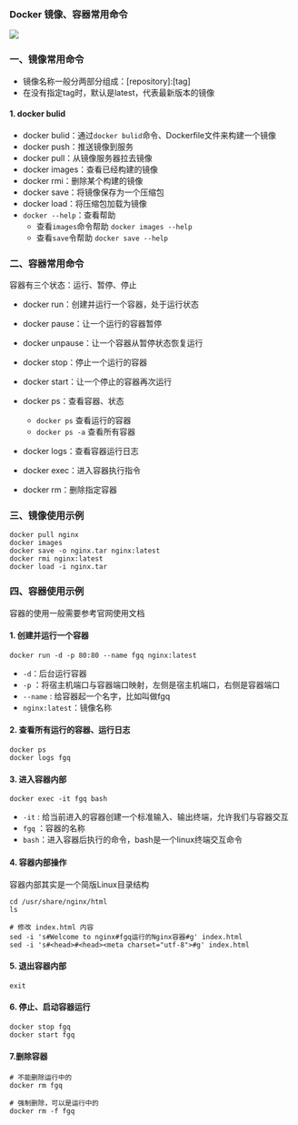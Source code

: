 ### Docker 镜像、容器常用命令
![](https://fgq233.github.io/imgs/docker/docker3.png)

### 一、镜像常用命令
* 镜像名称一般分两部分组成：[repository]:[tag]
* 在没有指定tag时，默认是latest，代表最新版本的镜像

#### 1. docker bulid
* docker bulid：通过`docker bulid`命令、Dockerfile文件来构建一个镜像
* docker push：推送镜像到服务
* docker pull：从镜像服务器拉去镜像
* docker images：查看已经构建的镜像
* docker rmi：删除某个构建的镜像
* docker save：将镜像保存为一个压缩包
* docker load：将压缩包加载为镜像
* `docker --help`：查看帮助
  * 查看`images`命令帮助 `docker images --help`
  * 查看`save`令帮助 `docker save --help`


### 二、容器常用命令
容器有三个状态：运行、暂停、停止

* docker run：创建并运行一个容器，处于运行状态
* docker pause：让一个运行的容器暂停
* docker unpause：让一个容器从暂停状态恢复运行
* docker stop：停止一个运行的容器
* docker start：让一个停止的容器再次运行


* docker ps：查看容器、状态
  * `docker ps` 查看运行的容器
  * `docker ps -a` 查看所有容器
* docker logs：查看容器运行日志
* docker exec：进入容器执行指令
* docker rm：删除指定容器




### 三、镜像使用示例
```
docker pull nginx
docker images
docker save -o nginx.tar nginx:latest
docker rmi nginx:latest
docker load -i nginx.tar
```

### 四、容器使用示例
容器的使用一般需要参考官网使用文档

#### 1. 创建并运行一个容器
```
docker run -d -p 80:80 --name fgq nginx:latest
```

* `-d`：后台运行容器
* `-p` ：将宿主机端口与容器端口映射，左侧是宿主机端口，右侧是容器端口
* `--name` : 给容器起一个名字，比如叫做fgq
* `nginx:latest`：镜像名称

#### 2. 查看所有运行的容器、运行日志
```
docker ps
docker logs fgq
```

#### 3. 进入容器内部
```
docker exec -it fgq bash 
```

* `-it` : 给当前进入的容器创建一个标准输入、输出终端，允许我们与容器交互
* `fgq` ：容器的名称
* `bash`：进入容器后执行的命令，bash是一个linux终端交互命令

#### 4. 容器内部操作
容器内部其实是一个简版Linux目录结构

```
cd /usr/share/nginx/html
ls

# 修改 index.html 内容
sed -i 's#Welcome to nginx#fgq运行的Nginx容器#g' index.html
sed -i 's#<head>#<head><meta charset="utf-8">#g' index.html
```


#### 5. 退出容器内部
```
exit
```

#### 6. 停止、启动容器运行
```
docker stop fgq
docker start fgq
```

#### 7.删除容器
```
# 不能删除运行中的
docker rm fgq

# 强制删除，可以是运行中的
docker rm -f fgq
```